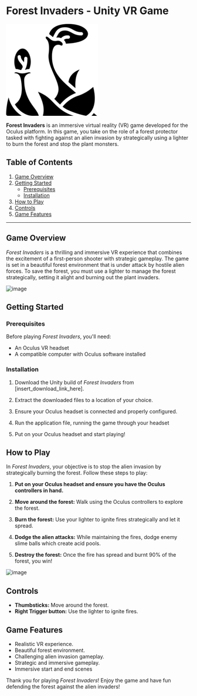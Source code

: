 # Forest Invaders - Unity VR Game
<img src="https://github.com/scott2346413/Murphy_2346413_ForestFire_Repository/blob/main/Assets/alien.png" width="250" height="250" alt="Image Description" style="color: white;">

**Forest Invaders** is an immersive virtual reality (VR) game developed for the Oculus platform. In this game, you take on the role of a forest protector tasked with fighting against an alien invasion by strategically using a lighter to burn the forest and stop the plant monsters.

## Table of Contents

1. [Game Overview](#game-overview)
2. [Getting Started](#getting-started)
    - [Prerequisites](#prerequisites)
    - [Installation](#installation)
3. [How to Play](#how-to-play)
4. [Controls](#controls)
5. [Game Features](#game-features)

---

## Game Overview

*Forest Invaders* is a thrilling and immersive VR experience that combines the excitement of a first-person shooter with strategic gameplay. The game is set in a beautiful forest environment that is under attack by hostile alien forces. To save the forest, you must use a lighter to manage the forest strategically, setting it alight and burning out the plant invaders.

![image](https://github.com/scott2346413/Murphy_2346413_ForestFire_Repository/assets/147524027/0448934a-41f1-485b-8932-aaf3908d1a5c)

## Getting Started

### Prerequisites

Before playing *Forest Invaders*, you'll need:

- An Oculus VR headset
- A compatible computer with Oculus software installed

### Installation

1. Download the Unity build of *Forest Invaders* from [insert_download_link_here].

2. Extract the downloaded files to a location of your choice.

3. Ensure your Oculus headset is connected and properly configured.

4. Run the application file, running the game through your headset

5. Put on your Oculus headset and start playing!

## How to Play

In *Forest Invaders*, your objective is to stop the alien invasion by strategically burning the forest. Follow these steps to play:

1. **Put on your Oculus headset and ensure you have the Oculus controllers in hand.**

2. **Move around the forest:** Walk using the Oculus controllers to explore the forest.

3. **Burn the forest:** Use your lighter to ignite fires strategically and let it spread.

4. **Dodge the alien attacks:** While maintaining the fires, dodge enemy slime balls which create acid pools.

5. **Destroy the forest:** Once the fire has spread and burnt 90% of the forest, you win!

![image](https://github.com/scott2346413/Murphy_2346413_ForestFire_Repository/assets/147524027/1a152fa1-4267-4ec3-92dd-d9870a2e523a)

## Controls

- **Thumbsticks:** Move around the forest.
- **Right Trigger button:** Use the lighter to ignite fires.

## Game Features

- Realistic VR experience.
- Beautiful forest environment.
- Challenging alien invasion gameplay.
- Strategic and immersive gameplay.
- Immersive start and end scenes

Thank you for playing *Forest Invaders*! Enjoy the game and have fun defending the forest against the alien invaders!
